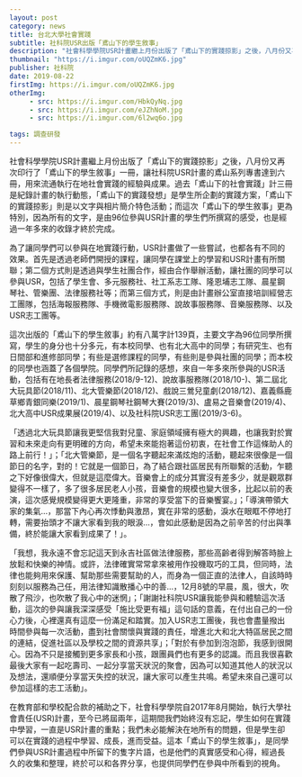 ```yaml
---
layout: post
category: news
title: 台北大學社會實踐
subtitle: 社科院USR出版「鳶山下的學生敘事」
description: "社會科學學院USR計畫繼上月份出版了「鳶山下的實踐掠影」之後，八月份又再次印行了「鳶山下的學生敘事」一冊，讓社科院USR計畫的鳶山系列專書達到六冊，用來流通執行在地社會實踐的經驗與成果。過去「鳶山下的社會實踐」計三冊是紀錄計畫的執行動態，「鳶山下的實踐發想」是學生所企劃的實踐方案，「鳶山下的實踐掠影」則是以文字與相片簡介特色活動；而這次「鳶山下的學生敘事」更為特別，因為所有的文字，是由96位參與USR計畫的學生們所撰寫的感受，也是經過一年多來的收錄才終於完成。..."
thumbnail: "https://i.imgur.com/oUQZmK6.jpg"
publisher: 社科院
date: 2019-08-22
firstImg: https://i.imgur.com/oUQZmK6.jpg
otherImg:
     - src: https://i.imgur.com/HbkQyNq.jpg
     - src: https://i.imgur.com/eJZhNoM.jpg
     - src: https://i.imgur.com/6l2wq6o.jpg

tags: 調查研發
---
```

社會科學學院USR計畫繼上月份出版了「鳶山下的實踐掠影」之後，八月份又再次印行了「鳶山下的學生敘事」一冊，讓社科院USR計畫的鳶山系列專書達到六冊，用來流通執行在地社會實踐的經驗與成果。過去「鳶山下的社會實踐」計三冊是紀錄計畫的執行動態，「鳶山下的實踐發想」是學生所企劃的實踐方案，「鳶山下的實踐掠影」則是以文字與相片簡介特色活動；而這次「鳶山下的學生敘事」更為特別，因為所有的文字，是由96位參與USR計畫的學生們所撰寫的感受，也是經過一年多來的收錄才終於完成。

為了讓同學們可以參與在地實踐行動，USR計畫做了一些嘗試，也都各有不同的效果。首先是透過老師們開授的課程，讓同學在課堂上的學習和USR計畫有所關聯；第二個方式則是透過與學生社團合作，經由合作舉辦活動，讓社團的同學可以參與USR，包括了學生會、多元服務社、社工系志工隊、隆恩埔志工隊、晨星鋼琴社、管樂團、法律服務社等；而第三個方式，則是由計畫辦公室直接培訓經營志工團隊，包括海報服務隊、手機微電影服務隊、說故事服務隊、音樂服務隊、以及USR志工團等。

這次出版的「鳶山下的學生敘事」約有八萬字計139頁，主要文字為96位同學所撰寫，學生的身分也十分多元，有本校同學、也有北大高中的同學；有研究生、也有日間部和進修部同學；有些是選修課程的同學，有些則是參與社團的同學；而本校的同學也涵蓋了各個學院。同學們所記錄的感想，來自一年多來所參與的USR活動，包括有在地長者法律服務(2018/9-12)、說故事服務隊(2018/10-)、第二屆北大玩具節(2018/11)、北大管樂節(2018/12)、戲說三鶯兒童劇(2018/12)、嘉義縣鹿草鄉青銀同樂(2019/1)、晨星鋼琴社鋼琴大賽(2019/3)、盧易之音樂會(2019/4)、北大高中USR成果展(2019/4)、以及社科院USR志工團(2019/3-6)。

「透過北大玩具節讓我更堅信我對兒童、家庭領域擁有極大的興趣，也讓我對於實習和未來走向有更明確的方向，希望未來能抱著這份初衷，在社會工作這條助人的路上前行！」；「北大管樂節，是一個名字聽起來滿炫炮的活動，聽起來很像是一個節日的名字，對的！它就是一個節日，為了結合跟社區居民有所聯繫的活動，乍聽之下好像很偉大，但就是這麼偉大。音樂會上的成分其實沒有差多少，就是觀眾群變得不一樣了，多了很多居民老人小孩，音樂會的規模也變大很多，比起以前的表演，這次感覺規模變得更大更隆重，非常的享受當下的音樂饗宴。」；「導演帶領大家的集氣…，那當下內心再次悸動與激昂，實在非常的感動，淚水在眼眶不停地打轉，需要抬頭才不讓大家看到我的眼淚…，會如此感動是因為之前辛苦的付出與準備，終於能讓大家看到成果了！」。

「我想，我永遠不會忘記這天到永吉社區做法律服務，那些高齡者得到解答時臉上放鬆和快樂的神情。或許，法律確實常常拿來被用作投機取巧的工具，但同時，法律也能夠用來保護、幫助那些需要幫助的人，而身為一個正直的法律人，自該時時刻刻以服務為己任，用法律知識散播心中的善…，12月8號的早晨，風，很大，吹散了飛沙，也吹散了我心中的迷惘」；「謝謝社科院USR讓我能參與和體驗這次活動，這次的參與讓我深深感受「施比受更有福」這句話的意義，在付出自己的一份心力後，心裡還真有這麼一份滿足和踏實。加入USR志工團後，我也會盡量撥出時間參與每一次活動，盡到社會關懷與實踐的責任，增進北大和北大特區居民之間的連結，促進社區以及學校之間的資源共享」；「對於有參加到泡泡節，我感到很開心。因為不只是接觸到更多家長和小孩，跟團員們也有更多的認識。而且我很喜歡最後大家有一起吃壽司、一起分享當天狀況的聚會，因為可以知道其他人的狀況以及想法，還順便分享當天失控的狀況，讓大家可以產生共鳴。希望未來自己還可以參加這樣的志工活動」。

在教育部和學校配合款的補助之下，社會科學學院自2017年8月開始，執行大學社會責任(USR)計畫，至今已將屆兩年，這期間我們始終沒有忘記，學生如何在實踐中學習，一直是USR計畫的重點；我們未必能解決在地所有的問題，但是學生卻可以在實踐的過程中學習、成長，進而受益。這本「鳶山下的學生敘事」，是同學們參與USR計畫過程中所留下的隻字片語，也是他們的真實感受和心得，經過長久的收集和整理，終於可以和各界分享，也提供同學們在參與中所看到的視角。
